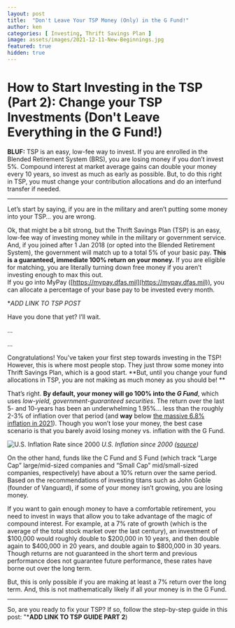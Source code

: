 ```yaml
---
layout: post
title:  "Don't Leave Your TSP Money (Only) in the G Fund!"
author: ken
categories: [ Investing, Thrift Savings Plan ]
image: assets/images/2021-12-11-New-Beginnings.jpg
featured: true
hidden: true
---
```


# How to Start Investing in the TSP (Part 2): Change your TSP Investments (Don't Leave Everything in the G Fund!)

**BLUF:** TSP is an easy, low-fee way to invest.  If you are enrolled in the Blended Retirement System (BRS), you are losing money if you don’t invest 5%.  Compound interest at market average gains can double your money every 10 years, so invest as much as early as possible.  But, to do this right in TSP, you must change your contribution allocations and do an interfund transfer if needed. 

------

Let’s start by saying, if you are in the military and aren’t putting some money into your TSP… you are wrong.

Ok, that might be a bit strong, but the Thrift Savings Plan (TSP) is an easy, low-fee way of investing money while in the military or government service.  And, if you joined after 1 Jan 2018 (or opted into the Blended Retirement System), the government will match up to a total 5% of your basic pay.  **This is a guaranteed, immediate 100% return on your money.**  If you are eligible for matching, you are literally turning down free money if you aren’t investing enough to max this out.  
If you go into MyPay ([https://mypay.dfas.mil](https://mypay.dfas.mil)), you can allocate a percentage of your base pay to be invested every month.  

**ADD LINK TO TSP POST*

Have you done that yet?  I’ll wait.

… 

…

Congratulations!  You've taken your first step towards investing in the TSP!  However, this is where most people stop. They just throw some money into Thrift Savings Plan, which is a good start.  **But, until you change your fund allocations in TSP, you are not making as much money as you should be! ** 

That’s right.  **By default, your money will go 100% into the _G Fund_**, which uses _low-yield, government-guaranteed securities_.  The return over the last 5- and 10-years has been an underwhelming 1.95%… less than the roughly 2-3% of inflation over that period (and **way** below [the massive 6.8% inflation in 2021](https://www.theguardian.com/business/2021/dec/10/us-inflation-rate-rise-2021-highest-increase-since-1982#:~:text=The%20US%20inflation%20rate%20rose,after%20rising%200.9%25%20in%20October.)).  Though you won’t lose your money, the best case scenario is that you barely avoid losing money vs. inflation with the G Fund.

![U.S. Inflation Rate since 2000](2021-08-15-GFund-US-Inflation-Rates.png)
_U.S. Inflation since 2000 ([source](https://www.macrotrends.net/countries/USA/united-states/inflation-rate-cpi))_

On the other hand, funds like the C Fund and S Fund (which track “Large Cap” large/mid-sized companies and “Small Cap” mid/small-sized companies, respectively) have about a 10% return over the same period.  Based on the recommendations of investing titans such as John Goble (founder of Vanguard), if some of your money isn’t growing, you are losing money.  

If you want to gain enough money to have a comfortable retirement, you need to invest in ways that allow you to take advantage of the magic of compound interest.  For example, at a 7% rate of growth (which is the average of the total stock market over the last century), an investment of $100,000 would roughly double to $200,000 in 10 years, and then double again to $400,000 in 20 years, and double again to $800,000 in 30 years.  Though returns are not guaranteed in the short term and previous performance does not guarantee future performance, these rates have borne out over the long term.

But, this is only possible if you are making at least a 7% return over the long term.  And, this is not mathematically likely if all your money is in the G Fund.  

----

So, are you ready to fix your TSP?  If so, follow the step-by-step guide in this post: "***ADD LINK TO TSP GUIDE PART 2**)

